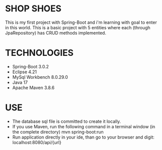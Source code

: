 # SHOP SHOES

This is my first project with Spring-Boot and i'm learning with goal to enter in this world.
This is a basic project with 5 entities where each (through JpaRepository) has CRUD methods implemented.

# TECHNOLOGIES

- Spring-Boot 3.0.2
- Eclipse 4.21
- MySql Workbench 8.0.29.0
- Java 17
- Apache Maven 3.8.6

# USE

- The database sql file is committed to create it locally.
- If you use Maven, run the following command in a terminal window (in the complete directory) mvn spring-boot:run
- Run application directly in your ide, than go to your browser and digit: localhost:8080/api/{url}

